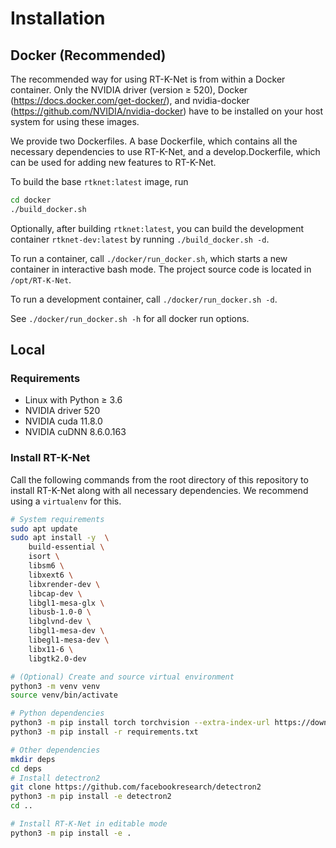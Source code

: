 # Installation
## Docker (Recommended)
The recommended way for using RT-K-Net is from within a Docker container.
Only the NVIDIA driver (version ≥ 520), Docker (https://docs.docker.com/get-docker/), and nvidia-docker (https://github.com/NVIDIA/nvidia-docker) have to be installed on your host system for using these images.

We provide two Dockerfiles. A base Dockerfile, which contains all the necessary dependencies to use RT-K-Net, and a develop.Dockerfile, which can be used for adding new features to RT-K-Net. 

To build the base `rtknet:latest` image, run 
```bash
cd docker
./build_docker.sh
```

Optionally, after building `rtknet:latest`, you can build the development container `rtknet-dev:latest` by running `./build_docker.sh -d`.

To run a container, call `./docker/run_docker.sh`, which starts a new container in interactive bash mode. The project source code is located in `/opt/RT-K-Net`.

To run a development container, call `./docker/run_docker.sh -d`.

See `./docker/run_docker.sh -h` for all docker run options.

## Local
### Requirements

* Linux with Python ≥ 3.6
* NVIDIA driver 520
* NVIDIA cuda 11.8.0
* NVIDIA cuDNN 8.6.0.163

### Install RT-K-Net

Call the following commands from the root directory of this repository to install RT-K-Net along with all necessary dependencies.
We recommend using a `virtualenv` for this.

```bash
# System requirements
sudo apt update
sudo apt install -y  \
	build-essential \
	isort \
	libsm6 \
	libxext6 \
	libxrender-dev \
	libcap-dev \
	libgl1-mesa-glx \
	libusb-1.0-0 \
	libglvnd-dev \
	libgl1-mesa-dev \
	libegl1-mesa-dev \
	libx11-6 \
	libgtk2.0-dev

# (Optional) Create and source virtual environment
python3 -m venv venv
source venv/bin/activate

# Python dependencies
python3 -m pip install torch torchvision --extra-index-url https://download.pytorch.org/whl/cu118
python3 -m pip install -r requirements.txt

# Other dependencies
mkdir deps
cd deps
# Install detectron2
git clone https://github.com/facebookresearch/detectron2
python3 -m pip install -e detectron2
cd ..

# Install RT-K-Net in editable mode
python3 -m pip install -e .
```
